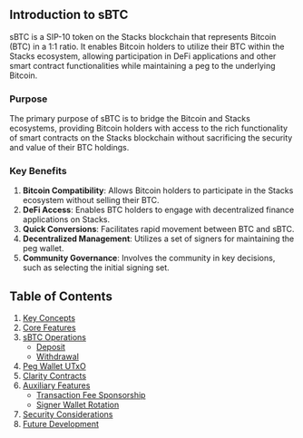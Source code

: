 ## Introduction to sBTC

sBTC is a SIP-10 token on the Stacks blockchain that represents Bitcoin (BTC) in a 1:1 ratio. It enables Bitcoin holders to utilize their BTC within the Stacks ecosystem, allowing participation in DeFi applications and other smart contract functionalities while maintaining a peg to the underlying Bitcoin.

### Purpose

The primary purpose of sBTC is to bridge the Bitcoin and Stacks ecosystems, providing Bitcoin holders with access to the rich functionality of smart contracts on the Stacks blockchain without sacrificing the security and value of their BTC holdings.

### Key Benefits

1. **Bitcoin Compatibility**: Allows Bitcoin holders to participate in the Stacks ecosystem without selling their BTC.
2. **DeFi Access**: Enables BTC holders to engage with decentralized finance applications on Stacks.
3. **Quick Conversions**: Facilitates rapid movement between BTC and sBTC.
4. **Decentralized Management**: Utilizes a set of signers for maintaining the peg wallet.
5. **Community Governance**: Involves the community in key decisions, such as selecting the initial signing set.

## Table of Contents

1. [Key Concepts](key-concepts.md)
2. [Core Features](core-features.md)
3. [sBTC Operations](operations/README.md)
   - [Deposit](operations/deposit.md)
   - [Withdrawal](operations/withdrawal.md)
4. [Peg Wallet UTxO](peg-wallet-utxo.md)
5. [Clarity Contracts](clarity-contracts.md)
6. [Auxiliary Features](auxiliary-features/README.md)
   - [Transaction Fee Sponsorship](auxiliary-features/fee-sponsorship.md)
   - [Signer Wallet Rotation](auxiliary-features/signer-wallet-rotation.md)
7. [Security Considerations](security-considerations.md)
8. [Future Development](future-development.md)
